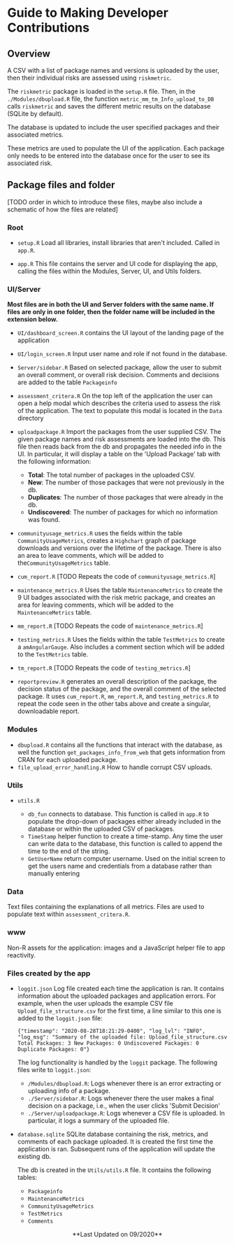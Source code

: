 # Guide to Making Developer Contributions

## Overview

A CSV with a list of package names and versions is uploaded by the user, then
their individual risks are assessed using `riskmetric`.

The `riskmetric` package is loaded in the `setup.R` file. Then, in the `./Modules/dbupload.R` file, the function `metric_mm_tm_Info_upload_to_DB` calls
`riskmetric` and saves the different metric results on the database (SQLite by
default).

The database is updated to include the user specified packages and their
associated metrics.

These metrics are used to populate the UI of the application. 
Each package only needs to be entered into the database once for the user
to see its associated risk.

## Package files and folder 

[TODO order in which to introduce these files, 
maybe also include a schematic of how the files are related]

### Root
- `setup.R` Load all libraries, install libraries that aren't included. Called in `app.R`.

- `app.R` This file contains the server and UI code for displaying the app, 
     calling the files within the Modules, Server, UI, and Utils folders.

### UI/Server

**Most files are in both the UI and Server folders with the same name. If files are only in one folder, then the folder name will be included in the extension below.**

- `UI/dashboard_screen.R` contains the UI layout of the landing page of the application

- `UI/login_screen.R` Input user name and role if not found in the database.

- `Server/sidebar.R` Based on selected package, allow the user to submit an overall comment,
   or overall risk decision. Comments and decisions are added to the table `Packageinfo`
     
- `assessment_critera.R` On the top left of the application the user can open a 
   help modal which describes the criteria used to assess the risk of the application.
   The text to populate this modal is located in the `Data` directory

- `uploadpackage.R` Import the packages from the user supplied CSV. The given package names and risk assessments are loaded into the db. This file then reads back from the db and propagates the needed info in the UI. In particular, it will display a table on the 'Upload Package' tab with the following information:

  - **Total**: The total number of packages in the uploaded CSV.
  - **New**: The number of those packages that were not previously in the db.
  - **Duplicates**: The number of those packages that were already in the db.
  - **Undiscovered**: The number of packages for which no information was found.

- `communityusage_metrics.R` uses the fields within the table `CommunityUsageMetrics`, creates a `Highchart` graph of package downloads and versions over the lifetime of the package. There is also an area to leave comments, which will be added to the`CommunityUsageMetrics` table.
   
- `cum_report.R` [TODO Repeats the code of `communityusage_metrics.R`]

- `maintenance_metrics.R` Uses the table `MaintenanceMetrics` to create the 9 UI badges associated with the risk metric package, and creates an area for leaving comments,
which will be added to the `MaintenanceMetrics` table. 

- `mm_report.R` [TODO Repeats the code of `maintenance_metrics.R`]

- `testing_metrics.R` Uses the fields within the table `TestMetrics` to create a `amAngularGauge`. Also includes a comment section which will be added to the `TestMetrics` table.

- `tm_report.R` [TODO Repeats the code of `testing_metrics.R`]

- `reportpreview.R` generates an overall description of the package, the decision status of the package, and the overall comment of the selected package. It uses `cum_report.R`, `mm_report.R`, and `testing_metrics.R` to repeat the code seen in the other tabs above and create a singular, downloadable report.

### Modules

- `dbupload.R` contains all the functions that interact with the database, as well the function `get_packages_info_from_web` that gets information from CRAN for each uploaded package.
- `file_upload_error_handling.R` How to handle corrupt CSV uploads.

### Utils

- `utils.R`

  - `db_fun` connects to database. This function is called in `app.R` 
     to populate the drop-down of packages either already included in the database
     or within the uploaded CSV of packages.
  - `TimeStamp` helper function to create a time-stamp. 
     Any time the user can write data to the database,
     this function is called to append the time to the end of the string.
  - `GetUserName` return computer username. Used on the initial screen 
     to get the users name and credentials from a database rather than manually entering

### Data

Text files containing the explanations of all metrics. Files are used to populate text within `assessment_critera.R`.

### www 
    
Non-R assets for the application: images and a JavaScript helper file to app reactivity.

### Files created by the app

- `loggit.json` Log file created each time the application is ran. It contains information about the uploaded packages and application errors. For example, when the user uploads the example CSV file `Upload_file_structure.csv` for the first time, a line similar to this one is added to the `loggit.json` file:

  ```
  {"timestamp": "2020-08-28T18:21:29-0400", "log_lvl": "INFO", "log_msg": "Summary of the uploaded file: Upload_file_structure.csv Total Packages: 3 New Packages: 0 Undiscovered Packages: 0 Duplicate Packages: 0"}
  ```

  The log functionality is handled by the `loggit` package. The following files write to `loggit.json`:

  - `/Modules/dbupload.R`: Logs whenever there is an error extracting or uploading info of a package.
  - `./Server/sidebar.R`: Logs whenever there the user makes a final decision on a package, i.e., when the user clicks 'Submit Decision'
  - `./Server/uploadpackage.R`: Logs whenever a CSV file is uploaded. In particular, it logs a summary of the uploaded file.

- `database.sqlite` SQLite database containing the risk, metrics, and comments of each package uploaded. It is created the first time the application is ran. Subsequent runs of the application will update the existing db.

   The db is created in the `Utils/utils.R` file. It contains the following tables:
   - `Packageinfo`
   - `MaintenanceMetrics`
   - `CommunityUsageMetrics`
   - `TestMetrics`
   - `Comments`

<center>**Last Updated on 09/2020**</center>
